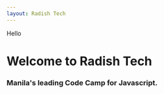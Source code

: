 ```yaml
---
layout: Radish Tech
---
```

Hello

# Welcome to Radish Tech

### Manila's leading Code Camp for Javascript.